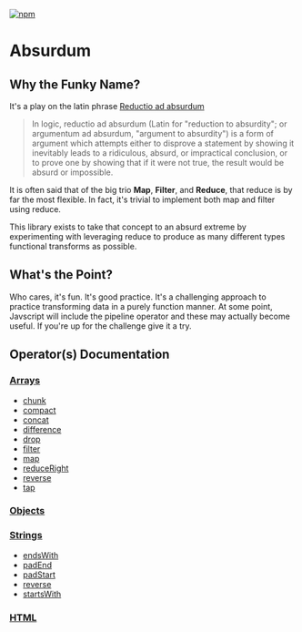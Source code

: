[![npm](https://img.shields.io/npm/v/absurdum.svg)](https://www.npmjs.com/package/absurdum)

# Absurdum

## Why the Funky Name?

It's a play on the latin phrase [Reductio ad absurdum][wikipedia]

> In logic, reductio ad absurdum (Latin for "reduction to absurdity"; or argumentum ad absurdum, "argument to absurdity") is a form of argument which attempts either to disprove a statement by showing it inevitably leads to a ridiculous, absurd, or impractical conclusion, or to prove one by showing that if it were not true, the result would be absurd or impossible.

It is often said that of the big trio **Map**, **Filter**, and **Reduce**, that reduce is by far the most flexible. In fact, it's trivial to implement both map and filter using reduce.

This library exists to take that concept to an absurd extreme by experimenting with leveraging reduce to produce as many different types functional transforms as possible.

## What's the Point?

Who cares, it's fun. It's good practice. It's a challenging approach to practice transforming data in a purely function manner. At some point, Javscript will include the pipeline operator and these may actually become useful. If you're up for the challenge give it a try.

## Operator(s) Documentation

### [Arrays][arrays]

- [chunk][arrays.chunk]
- [compact][arrays.compact]
- [concat][arrays.concat]
- [difference][arrays.difference]
- [drop][arrays.drop]
- [filter][arrays.filter]
- [map][arrays.map]
- [reduceRight][arrays.reduceRight]
- [reverse][arrays.reverse]
- [tap][arrays.tap]

[arrays]: ./docs/arrays.md
[arrays.chunk]: ./docs/arrays.md#arrayschunkarray-size1
[arrays.compact]: ./docs/arrays.md#arrayscompactarray
[arrays.concat]: ./docs/arrays.md#arraysconcatarrays
[arrays.difference]: ./docs/arrays.md#arraysdifferencearray-values
[arrays.drop]: ./docs/arrays.md#arraysdroparray-n
[arrays.filter]: ./docs/arrays.md#arraysfilterarray-predicate
[arrays.map]: ./docs/arrays.md#arraysmaparray-func
[arrays.reduceRight]: ./docs/arrays.md#arraysreducerightarray-reducer----array-initial--
[arrays.reverse]: ./docs/arrays.md#arraysreversearray
[arrays.tap]: ./docs/arrays.md#arraystaparray-func

### [Objects][objects]

[objects]: ./docs/objects.md

### [Strings][strings]

- [endsWith][strings.endswith]
- [padEnd][strings.padEnd]
- [padStart][strings.padStart]
- [reverse][strings.reverse]
- [startsWith][strings.startswith]

[strings]: ./docs/strings.md
[strings.endswith]: ./docs/strings.md#stringsendswithstring-substr
[strings.padEnd]: ./docs/strings.md#stringspadendstring-length-substr
[strings.padStart]: ./docs/strings.md#stringspadstartstring-length-substr
[strings.reverse]: ./docs/strings.md#stringsreversestring
[strings.startswith]: ./docs/strings.md#stringsstartswithstring-substr

### [HTML][html]

[html]: ./docs/html.md

[wikipedia]: https://en.wikipedia.org/wiki/Reductio_ad_absurdum
[operator]: https://github.com/evanplaice/absurdum/issues/new?title=Operator([operator])&template=OPERATOR_TEMPLATE.md&labels=enhancement,operator
[type]: https://github.com/evanplaice/absurdum/issues/new?title=Type([typ])&template=TYPE_TEMPLATE.md&labels=enhancement,type
[feature-workflow]:https://www.atlassian.com/git/tutorials/comparing-workflows/feature-branch-workflow
